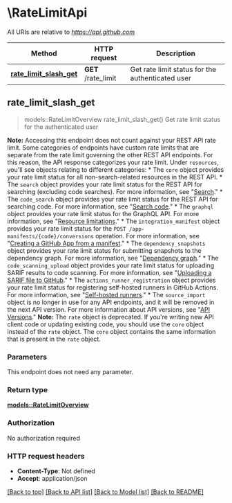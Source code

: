 # \RateLimitApi

All URIs are relative to *https://api.github.com*

Method | HTTP request | Description
------------- | ------------- | -------------
[**rate_limit_slash_get**](RateLimitApi.md#rate_limit_slash_get) | **GET** /rate_limit | Get rate limit status for the authenticated user



## rate_limit_slash_get

> models::RateLimitOverview rate_limit_slash_get()
Get rate limit status for the authenticated user

**Note:** Accessing this endpoint does not count against your REST API rate limit.  Some categories of endpoints have custom rate limits that are separate from the rate limit governing the other REST API endpoints. For this reason, the API response categorizes your rate limit. Under `resources`, you'll see objects relating to different categories: * The `core` object provides your rate limit status for all non-search-related resources in the REST API. * The `search` object provides your rate limit status for the REST API for searching (excluding code searches). For more information, see \"[Search](https://docs.github.com/rest/search/search).\" * The `code_search` object provides your rate limit status for the REST API for searching code. For more information, see \"[Search code](https://docs.github.com/rest/search/search#search-code).\" * The `graphql` object provides your rate limit status for the GraphQL API. For more information, see \"[Resource limitations](https://docs.github.com/graphql/overview/resource-limitations#rate-limit).\" * The `integration_manifest` object provides your rate limit status for the `POST /app-manifests/{code}/conversions` operation. For more information, see \"[Creating a GitHub App from a manifest](https://docs.github.com/apps/creating-github-apps/setting-up-a-github-app/creating-a-github-app-from-a-manifest#3-you-exchange-the-temporary-code-to-retrieve-the-app-configuration).\" * The `dependency_snapshots` object provides your rate limit status for submitting snapshots to the dependency graph. For more information, see \"[Dependency graph](https://docs.github.com/rest/dependency-graph).\" * The `code_scanning_upload` object provides your rate limit status for uploading SARIF results to code scanning. For more information, see \"[Uploading a SARIF file to GitHub](https://docs.github.com/code-security/code-scanning/integrating-with-code-scanning/uploading-a-sarif-file-to-github).\" * The `actions_runner_registration` object provides your rate limit status for registering self-hosted runners in GitHub Actions. For more information, see \"[Self-hosted runners](https://docs.github.com/rest/actions/self-hosted-runners).\" * The `source_import` object is no longer in use for any API endpoints, and it will be removed in the next API version. For more information about API versions, see \"[API Versions](https://docs.github.com/rest/overview/api-versions).\"  **Note:** The `rate` object is deprecated. If you're writing new API client code or updating existing code, you should use the `core` object instead of the `rate` object. The `core` object contains the same information that is present in the `rate` object.

### Parameters

This endpoint does not need any parameter.

### Return type

[**models::RateLimitOverview**](rate-limit-overview.md)

### Authorization

No authorization required

### HTTP request headers

- **Content-Type**: Not defined
- **Accept**: application/json

[[Back to top]](#) [[Back to API list]](../README.md#documentation-for-api-endpoints) [[Back to Model list]](../README.md#documentation-for-models) [[Back to README]](../README.md)

